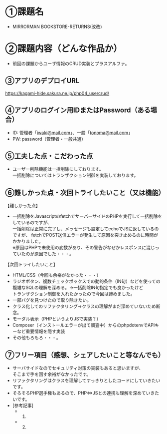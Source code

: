 # ①課題名
- MIRRORMAN BOOKSTORE-RETURNS(改改)

# ②課題内容（どんな作品か）
- 前回の課題からユーザ情報のCRUD実装とプラスアルファ。  

## ③アプリのデプロイURL  
https://kagami-hide.sakura.ne.jp/php04_usercrud/  

## ④アプリのログイン用IDまたはPassword（ある場合）
- ID: 管理者「iwaki@mail.com」、一般「tonoma@mail.com」
- PW: password（管理者・一般共通）
  
## ⑤工夫した点・こだわった点
- ユーザー削除機能は一括削除にしております。  
一括削除についてはトランザクション制御を実装しております。  

## ⑥難しかった点・次回トライしたいこと（又は機能）
【難しかった点】  
- 一括削除をJavascriptのfetchでサーバーサイドのPHPを実行して一括削除をしているのですが、  
一括削除は正常に完了し、メッセージも設定してechoでJSに返しているのですが、
fetchでPOST送信エラーが発生して原因を突き止めるのに時間がかかりました。  
※原因はPHPで未使用の変数があり、その警告がなぜかレスポンスに混じっていたのが原因でした・・・。

【次回トライしたいこと】  
- HTML/CSS（今回も余裕がなかった・・・）  
- ラジオボタン、複数チェックボックスでの動的条件（IN句）などを使っての  
複雑なSQLの理解を深める。→一括削除IN句指定でも良かったけど  
トランザクション制御を入れたかったので今回は諦めました。
- 一部バグを見つけたので取り除きたい。
- クラス化してのリファクタリング→クラスの理解がまだ深めていないため断念。
- モーダル表示（PHPというよりJSで実装？）
- Composer（インストールエラーが出て調査中）からのphpdotenvでAPIキーなど重要情報を隠す実装
- その他もろもろ・・・。

## ⑦フリー項目（感想、シェアしたいこと等なんでも）
- サーバサイドなのでセキュリティ対策の実装もあると思いますが、  
そこまで手を回す余裕がなかったです。
- リファクタリングはクラスを理解してすっきりとしたコードにしていきたいです。
- そろそろPHP選手権もあるので、PHP⇔JSとの連携も理解を深めていきたいです。
- [参考記事]
  - 1. []()
  - 2. []()